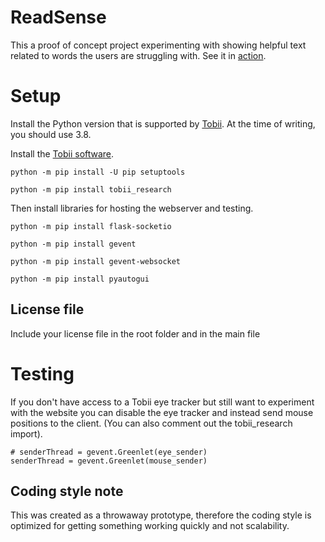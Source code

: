 # ReadSense
This a proof of concept project experimenting with showing helpful text related to words the users are struggling with. See it in [action](https://youtu.be/9g5AHD-ann0).


# Setup
Install the Python version that is supported by [Tobii](https://connect.tobii.com/s/sdk-downloads?language=en_US). At the time of writing, you should use 3.8. 

Install the [Tobii software](https://gaming.tobii.com/getstarted/). 
```
python -m pip install -U pip setuptools

python -m pip install tobii_research
```

Then install libraries for hosting the webserver and testing.
```
python -m pip install flask-socketio

python -m pip install gevent 

python -m pip install gevent-websocket

python -m pip install pyautogui
```

## License file
Include your license file in the root folder and in the main file

# Testing
If you don't have access to a Tobii eye tracker but still want to experiment with the website you can disable the eye tracker and instead send mouse positions to the client. (You can also comment out the tobii_research import).

```
# senderThread = gevent.Greenlet(eye_sender)
senderThread = gevent.Greenlet(mouse_sender)
```

## Coding style note
This was created as a throwaway prototype, therefore the coding style is optimized for getting something working quickly and not scalability.

